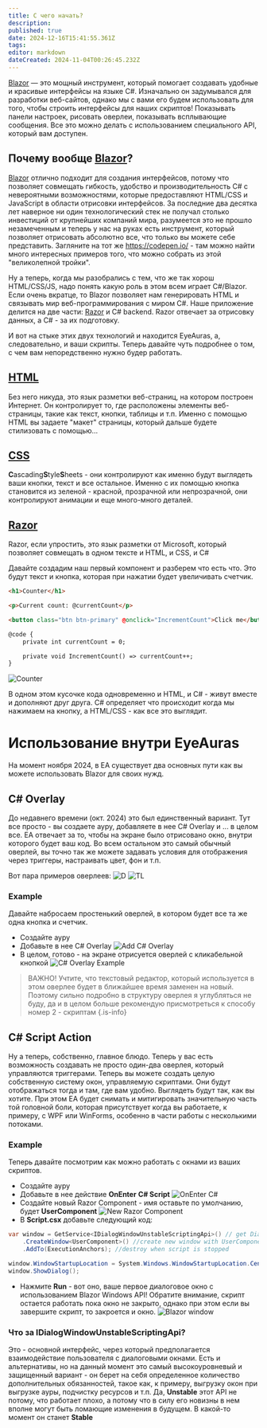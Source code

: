 ```yaml
---
title: С чего начать?
description: 
published: true
date: 2024-12-16T15:41:55.361Z
tags: 
editor: markdown
dateCreated: 2024-11-04T00:26:45.232Z
---
```


[Blazor](https://dotnet.microsoft.com/en-us/apps/aspnet/web-apps/blazor) — это мощный инструмент, который помогает создавать удобные и красивые интерфейсы на языке C#. Изначально он задумывался для разработки веб-сайтов, однако мы с вами его будем использовать для того, чтобы строить интерфейсы для наших скриптов! Показывать панели настроек, рисовать оверлеи, показывать всплывающие сообщения. Все это можно делать с использованием специального API, который вам доступен.

## Почему вообще [Blazor](https://dotnet.microsoft.com/en-us/apps/aspnet/web-apps/blazor)?
[Blazor](https://dotnet.microsoft.com/en-us/apps/aspnet/web-apps/blazor) отлично подходит для создания интерфейсов, потому что позволяет совмещать гибкость, удобство и производительность C# с невероятными возможностями, которые предоставляют HTML/CSS и JavaScript в области отрисовки интерфейсов. За последние два десятка лет наверное ни один технологический стек не получал столько инвестиций от крупнейших компаний мира, разумеется это не прошло незамеченным и теперь у нас на руках есть инструмент, который позволяет отрисовать абсолютно все, что только вы можете себе представить. Загляните на тот же https://codepen.io/ - там можно найти много интересных примеров того, что можно собрать из этой "великолепной тройки".

Ну а теперь, когда мы разобрались с тем, что же так хорош HTML/CSS/JS, надо понять какую роль в этом всем играет C#/Blazor.
Если очень вкратце, то Blazor позволяет нам генерировать HTML и связывать мир веб-программирования с миром C#. Наше приложение делится на две части: [Razor](https://learn.microsoft.com/en-us/aspnet/core/blazor/components/?view=aspnetcore-8.0) и C# backend. Razor отвечает за отрисовку данных, а C# - за их подготовку. 

И вот на стыке этих двух технологий и находится EyeAuras, а, следовательно, и ваши скрипты. Теперь давайте чуть подробнее о том, с чем вам непоредственно нужно будер работать. 

## [HTML](https://www.w3schools.com/html/)
Без него никуда, это язык разметки веб-страниц, на котором построен Интернет. Он контролирует то, где расположены элементы веб-страницы, такие как текст, кнопки, таблицы и т.п. Именно с помощью HTML вы задаете "макет" страницы, который дальше будете стилизовать с помощью...

## [CSS](https://www.w3schools.com/html/html_css.asp)
**C**ascading**S**tyle**S**heets - они контролируют как именно будут выглядеть ваши кнопки, текст и все остальное. Именно с их помощью кнопка становится из зеленой - красной, прозрачной или непрозрачной, они контролируют анимации и еще много-много деталей. 

## [Razor](https://learn.microsoft.com/en-us/aspnet/core/blazor/components/?view=aspnetcore-8.0) 
Razor, если упростить, это язык разметки от Microsoft, который позволяет совмещать в одном тексте и HTML, и CSS, и C#

Давайте создадим наш первый компонент и разберем что есть что. Это будут текст и кнопка, которая при нажатии будет увеличивать счетчик.

```html
<h1>Counter</h1>

<p>Current count: @currentCount</p>

<button class="btn btn-primary" @onclick="IncrementCount">Click me</button>

@code {
    private int currentCount = 0;

    private void IncrementCount() => currentCount++;
}
```
![Counter](https://s3.eyeauras.net/media/2024/11/msedge_Wvy12LEOv1bGyAOA.gif)

В одном этом кусочке кода одновременно и HTML, и C# - живут вместе и дополняют друг друга. C# определяет что происходит когда мы нажимаем на кнопку, а HTML/CSS - как все это выглядит.  

# Использование внутри EyeAuras
На момент ноября 2024, в EA существует два основных пути как вы можете использовать Blazor для своих нужд.

## C# Overlay
До недавнего времени (окт. 2024) это был единственный вариант. Тут все просто - вы создаете ауру, добавляете в нее C# Overlay и ... в целом все. EA отвечает за то, чтобы на экране было отрисовано окно, внутри которого будет ваш код. Во всем остальном это самый обычный оверлей, вы точно так же можете задавать условия для отображения через триггеры, настраивать цвет, фон и т.п.

Вот пара примеров оверлеев:
![D](https://i.imgur.com/iaKm2Br.png) ![TL](http://files.eyesquad.net/screenshots/31-10-2024/1YWZKXCaFhEh7SNnSx8YMWjAf.png)

### Example
Давайте набросаем простенький оверлей, в котором будет все та же одна кнопка и счетчик.
- Создайте ауру
- Добавьте в нее C# Overlay
![Add C# Overlay](https://s3.eyeauras.net/media/2024/11/msedge_zVrveCuFgBbtBB68.png)
- В целом, готово - на экране отрисуется оверлей с кликабельной кнопкой
![C# Overlay Example](https://s3.eyeauras.net/media/2024/11/Code_MJvkplH0Iiqmm9SV.png)


> ВАЖНО! Учтите, что текстовый редактор, который используется в этом оверлее будет в ближайшее время заменен на новый. Поэтому сильно подробно в структуру оверлея я углубляться не буду, да и в целом больше рекомендую присмотреться к способу номер 2 - скриптам
{.is-info}


## C# Script Action
Ну а теперь, собственно, главное блюдо. Теперь у вас есть возможность создавать не просто один-два оверлея, который управляются триггерами. Теперь вы можете создать целую собственную систему окон, управляемую скриптами. Они будут отображаться тогда и там, где вам удобно. Выглядеть будут так, как вы хотите. При этом EA будет снимать и митигировать значительную часть той головной боли, которая присутствует когда вы работаете, к примеру, с WPF или WinForms, особенно в части работы с несколькими потоками.

### Example
Теперь давайте посмотрим как можно работать с окнами из ваших скриптов.
- Создайте ауру
- Добавьте в нее действие **OnEnter** **C# Script**
![OnEnter C#](https://s3.eyeauras.net/media/2024/11/EyeAuras_xCVTs8bdg1Y7ZU8T.png)
- Создайте новый Razor Component - имя оставьте по умолчанию, будет **UserComponent**
![New Razor Component](https://s3.eyeauras.net/media/2024/11/EyeAuras_I6MYDieptaZe5a8u.png)
- В **Script.csx** добавьте следующий код:
```csharp
var window = GetService<IDialogWindowUnstableScriptingApi>() // get DialogWindow API
    .CreateWindow<UserComponent>() //create new window with UserComponent inside
    .AddTo(ExecutionAnchors); //destroy when script is stopped

window.WindowStartupLocation = System.Windows.WindowStartupLocation.CenterScreen;
window.ShowDialog();
```
- Нажмите **Run** - вот оно, ваше первое диалоговое окно с использованием Blazor Windows API! Обратите внимание, скрипт остается работать пока окно не закрыто, однако при этом если вы завершите скрипт, то закроется и окно.
![Blazor window](https://s3.eyeauras.net/media/2024/11/EyeAuras_fmFnsjgMCW8P6Z4b.png)

### Что за IDialogWindowUnstableScriptingApi?
Это - основной интерфейс, через который предполагается взаимодействие пользователя с диалоговыми окнами. Есть и альтернативы, но на данный момент это самый высокоуровневый и защищенный вариант - он берет на себя определенное количество дополнительных обязанностей, такое как, к примеру, выгрузку окон при выгрузке ауры, подчистку ресурсов и т.п. 
Да, **Unstable** этот API не потому, что работает плохо, а потому что в силу его новизны в нем вполне могут быть ломающие изменения в будущем. В какой-то момент он станет **Stable**


